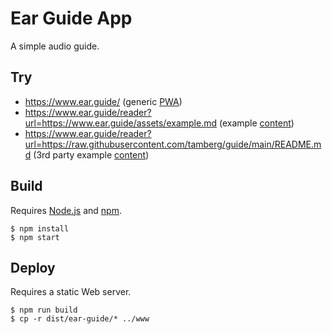 # Ear Guide App
A simple audio guide.

## Try
- https://www.ear.guide/ (generic [PWA](https://developer.mozilla.org/en-US/docs/Web/Progressive_web_apps))
- https://www.ear.guide/reader?url=https://www.ear.guide/assets/example.md (example [content](https://www.ear.guide/assets/example.md))
- https://www.ear.guide/reader?url=https://raw.githubusercontent.com/tamberg/guide/main/README.md (3rd party example [content](https://raw.githubusercontent.com/tamberg/guide/main/README.md))

## Build
Requires [Node.js](https://nodejs.org) and [npm](https://npmjs.com).
```console
$ npm install
$ npm start
```

## Deploy
Requires a static Web server.
```console
$ npm run build
$ cp -r dist/ear-guide/* ../www
```

